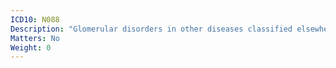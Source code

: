 ```yaml
---
ICD10: N088
Description: "Glomerular disorders in other diseases classified elsewhere"
Matters: No
Weight: 0
---
```


